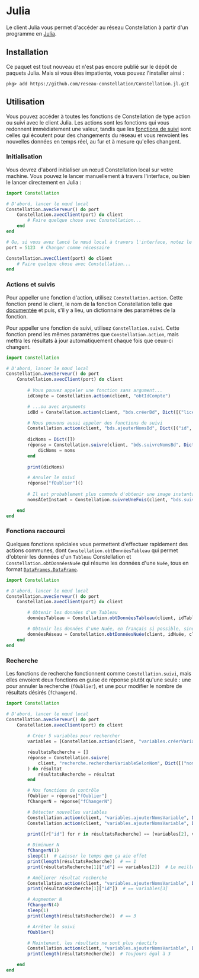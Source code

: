 # Julia
Le client Julia vous permet d'accéder au réseau Constellation à partir d'un programme en [Julia](https://julialang.org/).

## Installation
Ce paquet est tout nouveau et n'est pas encore publié sur le dépôt de paquets Julia. Mais si vous êtes impatiente, vous pouvez l'installer ainsi :

```
pkg> add https://github.com/reseau-constellation/Constellation.jl.git
```

## Utilisation
Vous pouvez accéder à toutes les fonctions de Constellation de type action ou suivi avec le client Julia. Les actions sont les fonctions qui vous redonnent immédiatement une valeur, tandis que les [fonctions de suivi](../../ipa/introduction.md#quelques-concepts) sont celles qui écoutent pour des changements du réseau et vous renvoient les nouvelles données en temps réel, au fur et à mesure qu'elles changent.

### Initialisation
Vous devrez d'abord initialiser un nœud Constellation local sur votre machine. Vous pouvez le lancer manuellement à travers l'interface, ou bien le lancer directement en Julia :

```Julia
import Constellation

# D'abord, lancer le nœud local
Constellation.avecServeur() do port
    Constellation.avecClient(port) do client
        # Faire quelque chose avec Constellation...
    end
end

# Ou, si vous avez lancé le nœud local à travers l'interface, notez le numéro de port et puis lancer le client directement
port = 5123  # Changer comme nécessaire

Constellation.avecClient(port) do client
    # Faire quelque chose avec Constellation...
end
```

### Actions et suivis
Pour appeller une fonction d'action, utilisez `Constellation.action`. Cette fonction prend le client, le nom de la fonction Constellation telle que [documentée](../../ipa/introduction.md) et puis, s'il y a lieu, un dictionnaire des paramètres de la fonction.

Pour appeller une fonction de suivi, utilisez `Constellation.suivi`. Cette fonction prend les mêmes paramètres que `Constellation.action`, mais mettra les résultats à jour automatiquement chaque fois que ceux-ci changent.

```Julia
import Constellation

# D'abord, lancer le nœud local
Constellation.avecServeur() do port
    Constellation.avecClient(port) do client
        
        # Vous pouvez appeler une fonction sans argument...
        idCompte = Constellation.action(client, "obtIdCompte")

        # ...ou avec arguments
        idBd = Constellation.action(client, "bds.créerBd", Dict([("licence", "ODbl-1_0")]))

        # Nous pouvons aussi appeler des fonctions de suivi
        Constellation.action(client, "bds.ajouterNomsBd", Dict([("id", idBd), ("noms", Dict([("fr", "Météo"), ("த", "காலநிலை")]))]))
        
        dicNoms = Dict([])
        réponse = Constellation.suivre(client, "bds.suivreNomsBd", Dict([("id", idBd)])) do noms
            dicNoms = noms
        end
        
        print(dicNoms)

        # Annuler le suivi
        réponse["fOublier"]()  
        
        # Il est probablement plus commode d'obtenir une image instantanée du résultat
        nomsÀCetInstant = Constellation.suivreUneFois(client, "bds.suivreNomsBd", Dict([("id", idBd)]))

    end
end

```

### Fonctions raccourci
Quelques fonctions spéciales vous permettent d'effectuer rapidement des actions communes, dont `Constellation.obtDonnéesTableau` qui permet d'obtenir les données d'un `Tableau` Constellation et `Constellation.obtDonnéesNuée` qui résume les données d'une `Nuée`, tous en format [`DataFrames.DataFrame`](https://dataframes.juliadata.org/stable/).

```Julia
import Constellation

# D'abord, lancer le nœud local
Constellation.avecServeur() do port
    Constellation.avecClient(port) do client

        # Obtenir les données d'un Tableau
        donnéesTableau = Constellation.obtDonnéesTableau(client, idTableau)

        # Obtenir les données d'une Nuée, en français si possible, sinon en alemand
        donnéesRéseau = Constellation.obtDonnéesNuée(client, idNuée, clefTableau, ["fr", "de"])
    end
end
```

### Recherche
Les fonctions de recherche fonctionnent comme `Constellation.suivi`, mais elles envoient deux fonctions en guise de réponse plutôt qu'une seule : une pour annuler la recherche (`fOublier`), et une pour modifier le nombre de résultats désirés (`fChangerN`).

```Julia
import Constellation

# D'abord, lancer le nœud local
Constellation.avecServeur() do port
    Constellation.avecClient(port) do client
        
        # Créer 5 variables pour rechercher
        variables = [Constellation.action(client, "variables.créerVariable", Dict([("catégorie", "numérique")])) for _ in 1:4]

        résultatsRecherche = []
        réponse = Constellation.suivre(
            client, "recherche.rechercherVariableSelonNom", Dict([("nomVariable", "humidité"), ("nRésultatsDésirés", 3)])
        ) do résultat
            résultatsRecherche = résultat
        end

        # Nos fonctions de contrôle
        fOublier = réponse["fOublier"]
        fChangerN = réponse["fChangerN"]

        # Détecter nouvelles variables
        Constellation.action(client, "variables.ajouterNomsVariable", Dict([("id", variables[1]), ("noms", Dict([("fr", "Humidite")]))]))
        Constellation.action(client, "variables.ajouterNomsVariable", Dict([("id", variables[2]), ("noms", Dict([("fr", "humidite")]))]))
        
        print([r["id"] for r in résultatsRecherche] == [variables[2], variables[1]])

        # Diminuer N
        fChangerN(1)
        sleep(1)  # Laisser le temps que ça aie effet
        print(length(résultatsRecherche))  # == 1
        print(résultatsRecherche[1]["id"] == variables[2])  # Le meilleur résultat devrait être retenu

        # Améliorer résultat recherche
        Constellation.action(client, "variables.ajouterNomsVariable", Dict([("id", variables[3]), ("noms", Dict([("fr", "humidité")]))]))
        print(résultatsRecherche[1]["id"])  # == variables[3]

        # Augmenter N
        fChangerN(4)
        sleep(1)
        print(length(résultatsRecherche))  # == 3

        # Arrêter le suivi
        fOublier()

        # Maintenant, les résultats ne sont plus réactifs
        Constellation.action(client, "variables.ajouterNomsVariable", Dict([("id", variables[4]), ("noms", Dict([("fr", "humidité")]))]))
        print(length(résultatsRecherche))  # Toujours égal à 3

    end
end
```